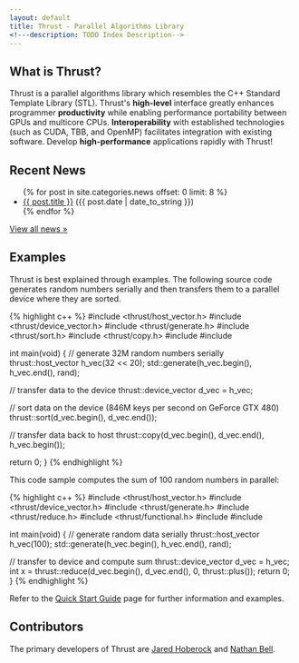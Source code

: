 ```yaml
---
layout: default
title: Thrust - Parallel Algorithms Library
<!---description: TODO Index Description-->
---
```


What is Thrust?
---------------

Thrust is a parallel algorithms library which resembles the C++ Standard
Template Library (STL). Thrust's **high-level** interface greatly enhances
programmer **productivity** while enabling performance portability between
GPUs and multicore CPUs. **Interoperability** with established technologies
(such as CUDA, TBB, and OpenMP) facilitates integration with existing
software. Develop **high-performance** applications rapidly with Thrust!

Recent News
-----------

<ul id=recent_news>
{% for post in site.categories.news offset: 0 limit: 8 %}
<li><a title="{{ post.title }}" href="{{ post.url }}" class="submenu_title">{{ post.title }}</a> ({{ post.date | date_to_string }})</li>
{% endfor %}
</ul>
		
<p><a href="/news.html" class="more">View all news »</a></p>

Examples
--------

Thrust is best explained through examples. The following source code
generates random numbers serially and then transfers them to a parallel
device where they are sorted.

{% highlight c++ %}
#include <thrust/host_vector.h>
#include <thrust/device_vector.h>
#include <thrust/generate.h>
#include <thrust/sort.h>
#include <thrust/copy.h>
#include <algorithm>
#include <cstdlib>

int main(void)
{
  // generate 32M random numbers serially
  thrust::host_vector<int> h_vec(32 << 20);
  std::generate(h_vec.begin(), h_vec.end(), rand);

  // transfer data to the device
  thrust::device_vector<int> d_vec = h_vec;

  // sort data on the device (846M keys per second on GeForce GTX 480)
  thrust::sort(d_vec.begin(), d_vec.end());

  // transfer data back to host
  thrust::copy(d_vec.begin(), d_vec.end(), h_vec.begin());

  return 0;
}
{% endhighlight %}
  
This code sample computes the sum of 100 random numbers in parallel:

{% highlight c++ %}
#include <thrust/host_vector.h>
#include <thrust/device_vector.h>
#include <thrust/generate.h>
#include <thrust/reduce.h>
#include <thrust/functional.h>
#include <algorithm>
#include <cstdlib>

int main(void)
{
  // generate random data serially
  thrust::host_vector<int> h_vec(100);
  std::generate(h_vec.begin(), h_vec.end(), rand);

  // transfer to device and compute sum
  thrust::device_vector<int> d_vec = h_vec;
  int x = thrust::reduce(d_vec.begin(), d_vec.end(), 0, thrust::plus<int>());
  return 0;
}
{% endhighlight %}
    
Refer to the [Quick Start Guide](http://github.com/thrust/thrust/wiki/Quick-Start-Guide) page for further information and examples.

Contributors
------------

The primary developers of Thrust are [Jared Hoberock](http://github.com/jaredhoberock) and [Nathan Bell](http://research.nvidia.com/users/nathan-bell).

